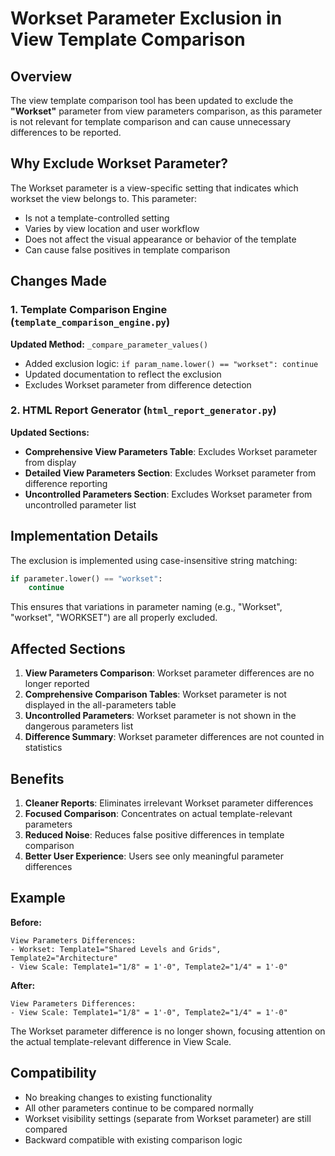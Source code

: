 # Workset Parameter Exclusion in View Template Comparison

## Overview

The view template comparison tool has been updated to exclude the **"Workset"** parameter from view parameters comparison, as this parameter is not relevant for template comparison and can cause unnecessary differences to be reported.

## Why Exclude Workset Parameter?

The Workset parameter is a view-specific setting that indicates which workset the view belongs to. This parameter:
- Is not a template-controlled setting
- Varies by view location and user workflow
- Does not affect the visual appearance or behavior of the template
- Can cause false positives in template comparison

## Changes Made

### 1. Template Comparison Engine (`template_comparison_engine.py`)

**Updated Method:** `_compare_parameter_values()`
- Added exclusion logic: `if param_name.lower() == "workset": continue`
- Updated documentation to reflect the exclusion
- Excludes Workset parameter from difference detection

### 2. HTML Report Generator (`html_report_generator.py`)

**Updated Sections:**
- **Comprehensive View Parameters Table**: Excludes Workset parameter from display
- **Detailed View Parameters Section**: Excludes Workset parameter from difference reporting
- **Uncontrolled Parameters Section**: Excludes Workset parameter from uncontrolled parameter list

## Implementation Details

The exclusion is implemented using case-insensitive string matching:
```python
if parameter.lower() == "workset":
    continue
```

This ensures that variations in parameter naming (e.g., "Workset", "workset", "WORKSET") are all properly excluded.

## Affected Sections

1. **View Parameters Comparison**: Workset parameter differences are no longer reported
2. **Comprehensive Comparison Tables**: Workset parameter is not displayed in the all-parameters table
3. **Uncontrolled Parameters**: Workset parameter is not shown in the dangerous parameters list
4. **Difference Summary**: Workset parameter differences are not counted in statistics

## Benefits

1. **Cleaner Reports**: Eliminates irrelevant Workset parameter differences
2. **Focused Comparison**: Concentrates on actual template-relevant parameters
3. **Reduced Noise**: Reduces false positive differences in template comparison
4. **Better User Experience**: Users see only meaningful parameter differences

## Example

**Before:**
```
View Parameters Differences:
- Workset: Template1="Shared Levels and Grids", Template2="Architecture"
- View Scale: Template1="1/8" = 1'-0", Template2="1/4" = 1'-0"
```

**After:**
```
View Parameters Differences:
- View Scale: Template1="1/8" = 1'-0", Template2="1/4" = 1'-0"
```

The Workset parameter difference is no longer shown, focusing attention on the actual template-relevant difference in View Scale.

## Compatibility

- No breaking changes to existing functionality
- All other parameters continue to be compared normally
- Workset visibility settings (separate from Workset parameter) are still compared
- Backward compatible with existing comparison logic
